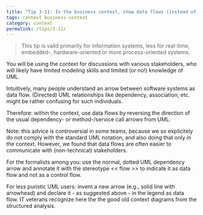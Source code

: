 ```yaml
---
title: "Tip 3-11: In the business context, show data flows (instead of dependencies)!"
tags: context business-context
category: context
permalink: /tips/3-11/
---
```


>This tip is valid primarily for information systems,
less for real-time, embedded-, hardware-oriented or more process-oriented systems.

You will be using the context for discussions with various stakeholders,
who will likely have limited modeling skills and limited (or no!)
knowledge of UML.

Intuitively, many people understand an arrow between software systems as
data flow. (Directed) UML relationships like dependency, association, etc.
might be rather confusing for such individuals.

Therefore: within the context, use data flows by reversing the direction
of the usual dependency- or method-/service call arrows from UML.

Note: this advice is controversial in some teams, because we so explicitely
do not comply with the standard UML notation, and also doing that only in
the context. However, we found that data flows are often easier to communicate
with (non-technical) stakeholders.

For the formalists among you: use the normal, dotted UML dependency arrow and
annotate it with the stereotype << flow >> to indicate it as data flow and not
as a control flow.

For less puristic UML users: invent a new arrow (e.g., solid line with arrowhead)
and declare it - as suggested above - in the legend as data flow. IT veterans
recognize here the the good old context diagrams from the structured analysis.
